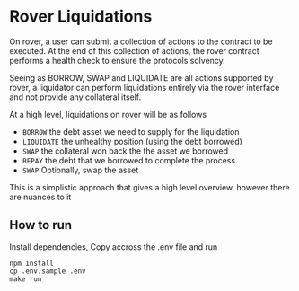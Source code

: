 # Rover Liquidations

On rover, a user can submit a collection of actions to the contract to be executed. At the end of this collection of actions, the rover contract performs a health check to ensure the protocols solvency.

Seeing as BORROW, SWAP and LIQUIDATE are all actions supported by rover, a liquidator can perform liquidations entirely via the rover interface and not provide any collateral itself.

At a high level, liquidations on rover will be as follows

- `BORROW` the debt asset we need to supply for the liquidation
- `LIQUIDATE` the unhealthy position (using the debt borrowed)
- `SWAP` the collateral won back the the asset we borrowed
- `REPAY` the debt that we borrowed to complete the process.
- `SWAP` Optionally, swap the asset

This is a simplistic approach that gives a high level overview, however there are nuances to it

## How to run

Install dependencies, Copy accross the .env file and run

```
npm install
cp .env.sample .env
make run
```





